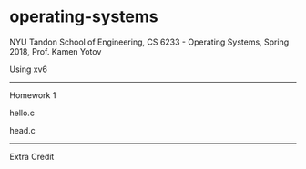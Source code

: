 # operating-systems

NYU Tandon School of Engineering,
CS 6233 - Operating Systems,
Spring 2018,
Prof. Kamen Yotov

Using xv6

------------------
Homework 1

hello.c


head.c


-----------------
Extra Credit

